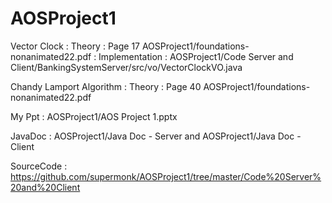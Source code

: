# AOSProject1

Vector Clock : Theory : Page 17  AOSProject1/foundations-nonanimated22.pdf : Implementation : AOSProject1/Code Server and Client/BankingSystemServer/src/vo/VectorClockVO.java


Chandy Lamport Algorithm : Theory : Page 40 AOSProject1/foundations-nonanimated22.pdf  


My Ppt : AOSProject1/AOS Project 1.pptx 

JavaDoc : AOSProject1/Java Doc - Server  and AOSProject1/Java Doc - Client


SourceCode : https://github.com/supermonk/AOSProject1/tree/master/Code%20Server%20and%20Client
